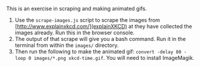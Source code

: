 This is an exercise in scraping and making animated gifs.

1. Use the ```scrape-images.js``` script to scrape the images from [http://www.explainxkcd.com/](explainXKCD) at they have collected the images already.  Run this in the browser console.
2. The output of that scrape will give you a bash command.  Run it in the terminal from within the ```images/``` directory.
3. Then run the following to make the animated gif: ```convert -delay 80 -loop 0 images/*.png xkcd-time.gif```.  You will need to install ImageMagik.